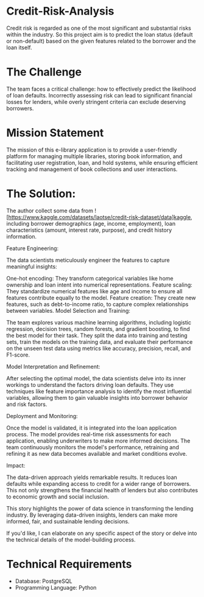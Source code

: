 # Credit-Risk-Analysis

Credit risk is regarded as one of the most significant and substantial risks within the industry.
So this project aim is to predict the loan status (default or non-default) based on the given features related to the borrower and the loan itself.


# The Challenge

The team faces a critical challenge: how to effectively predict the likelihood of loan defaults. Incorrectly assessing risk can lead to significant financial losses for lenders, while overly stringent criteria can exclude deserving borrowers.

# Mission Statement 
The mission of this e-library application is to provide a user-friendly platform for managing multiple libraries, storing book information, and facilitating user registration, loan, and hold systems, while ensuring efficient tracking and management of book collections and user interactions.


# The Solution:

The author collect some data from ![https://www.kaggle.com/datasets/laotse/credit-risk-dataset/data]kaggle, including borrower demographics (age, income, employment), loan characteristics (amount, interest rate, purpose), and credit history information.

Feature Engineering:

The data scientists meticulously engineer the features to capture meaningful insights:

One-hot encoding: They transform categorical variables like home ownership and loan intent into numerical representations.
Feature scaling: They standardize numerical features like age and income to ensure all features contribute equally to the model.
Feature creation: They create new features, such as debt-to-income ratio, to capture complex relationships between variables.
Model Selection and Training:

The team explores various machine learning algorithms, including logistic regression, decision trees, random forests, and gradient boosting, to find the best model for their task. They split the data into training and testing sets, train the models on the training data, and evaluate their performance on the unseen test data using metrics like accuracy, precision, recall, and F1-score.

Model Interpretation and Refinement:

After selecting the optimal model, the data scientists delve into its inner workings to understand the factors driving loan defaults. They use techniques like feature importance analysis to identify the most influential variables, allowing them to gain valuable insights into borrower behavior and risk factors.

Deployment and Monitoring:

Once the model is validated, it is integrated into the loan application process. The model provides real-time risk assessments for each application, enabling underwriters to make more informed decisions. The team continuously monitors the model's performance, retraining and refining it as new data becomes available and market conditions evolve.

Impact:

The data-driven approach yields remarkable results. It reduces loan defaults while expanding access to credit for a wider range of borrowers. This not only strengthens the financial health of lenders but also contributes to economic growth and social inclusion.

This story highlights the power of data science in transforming the lending industry. By leveraging data-driven insights, lenders can make more informed, fair, and sustainable lending decisions.

If you'd like, I can elaborate on any specific aspect of the story or delve into the technical details of the model-building process.
# Technical Requirements
* Database: PostgreSQL
* Programming Language: Python


